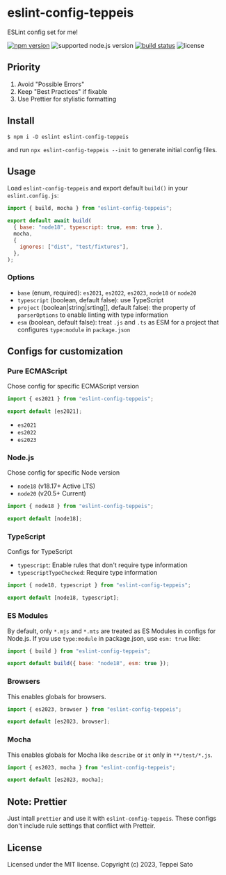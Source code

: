 # eslint-config-teppeis

ESLint config set for me!

[![npm version][npm-image]][npm-url]
![supported node.js version][node-version]
[![build status][ci-image]][ci-url]
![license][license]

## Priority

1.  Avoid "Possible Errors"
2.  Keep "Best Practices" if fixable
3.  Use Prettier for stylistic formatting

## Install

```console
$ npm i -D eslint eslint-config-teppeis
```

and run `npx eslint-config-teppeis --init` to generate initial config files.

## Usage

Load `eslint-config-teppeis` and export default `build()` in your `eslint.config.js`:

```js
import { build, mocha } from "eslint-config-teppeis";

export default await build(
  { base: "node18", typescript: true, esm: true },
  mocha,
  {
    ignores: ["dist", "test/fixtures"],
  },
);
```

### Options

- `base` (enum, required): `es2021`, `es2022`, `es2023`, `node18` or `node20`
- `typescript` (boolean, default false): use TypeScript
- `project` (boolean|string|srting[], default false): the property of `parserOptions` to enable linting with type information
- `esm` (boolean, default false): treat `.js` and `.ts` as ESM for a project that configures `type:module` in `package.json`

## Configs for customization

### Pure ECMAScript

Chose config for specific ECMAScript version

```js
import { es2021 } from "eslint-config-teppeis";

export default [es2021];
```

- `es2021`
- `es2022`
- `es2023`

### Node.js

Chose config for specific Node version

- `node18` (v18.17+ Active LTS)
- `node20` (v20.5+ Current)

```js
import { node18 } from "eslint-config-teppeis";

export default [node18];
```

### TypeScript

Configs for TypeScript

- `typescript`: Enable rules that don't require type information
- `typescriptTypeChecked`: Require type information

```js
import { node18, typescript } from "eslint-config-teppeis";

export default [node18, typescript];
```

### ES Modules

By default, only `*.mjs` and `*.mts` are treated as ES Modules in configs for Node.js.
If you use `type:module` in package.json, use `esm: true` like:

```js
import { build } from "eslint-config-teppeis";

export default build({ base: "node18", esm: true });
```

### Browsers

This enables globals for browsers.

```js
import { es2023, browser } from "eslint-config-teppeis";

export default [es2023, browser];
```

### Mocha

This enables globals for Mocha like `describe` or `it` only in `**/test/*.js`.

```js
import { es2023, mocha } from "eslint-config-teppeis";

export default [es2023, mocha];
```

## Note: Prettier

Just intall `prettier` and use it with `eslint-config-teppeis`.
These configs don't include rule settings that conflict with Pretteir.

## License

Licensed under the MIT license.
Copyright (c) 2023, Teppei Sato

[npm-image]: https://badgen.net/npm/v/eslint-config-teppeis?icon=npm&label=
[npm-url]: https://npmjs.org/package/eslint-config-teppeis
[ci-image]: https://github.com/teppeis/eslint-config-teppeis/workflows/ci/badge.svg
[ci-url]: https://github.com/teppeis/eslint-config-teppeis/actions?query=workflow%3A%22ci%22
[deps-image]: https://img.shields.io/librariesio/release/npm/eslint-config-teppeis
[deps-url]: https://libraries.io/npm/eslint-config-teppeis
[node-version]: https://badgen.net/npm/node/eslint-config-teppeis
[license]: https://badgen.net/npm/license/eslint-config-teppeis
